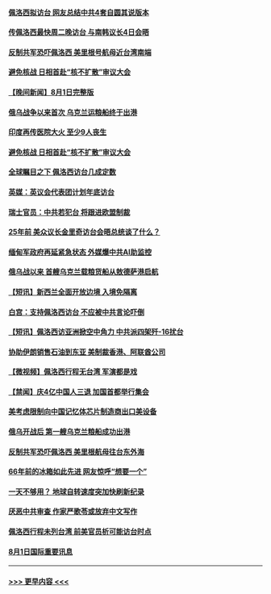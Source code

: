 #### [佩洛西拟访台 网友总结中共4套自圆其说版本](../pages/prog202/a103492462.md?t=08021151) 
#### [传佩洛西最快周二晚访台 与南韩议长4日会晤](../pages/prog202/a103492390.md?t=08021151) 
#### [反制共军恐吓佩洛西 美里根号航母近台湾南端](../pages/prog202/a103492393.md?t=08021151) 
#### [避免核战 日相首赴“核不扩散”审议大会](../pages/prog202/a103492397.md?t=08021151) 
#### [【晚间新闻】8月1日完整版](../pages/prog202/a103492367.md?t=08021151) 
#### [俄乌战争以来首次 乌克兰运粮船终于出港](../pages/prog202/a103492279.md?t=08021151) 
#### [印度再传医院大火 至少9人丧生](../pages/prog202/a103492280.md?t=08021151) 
#### [避免核战 日相首赴“核不扩散”审议大会](../pages/prog202/a103492283.md?t=08021151) 
#### [全球瞩目之下 佩洛西访台几成定数](../pages/prog202/a103492268.md?t=08021151) 
#### [英媒：英议会代表团计划年底访台](../pages/prog202/a103492229.md?t=08021151) 
#### [瑞士官员：中共若犯台 将跟进欧盟制裁](../pages/prog202/a103492190.md?t=08021151) 
#### [25年前 美众议长金里奇访台会晤总统谈了什么？](../pages/prog202/a103492060.md?t=08021151) 
#### [缅甸军政府再延紧急状态 外媒爆中共AI助监控](../pages/prog202/a103492074.md?t=08021151) 
#### [俄乌战以来 首艘乌克兰载粮货船从敖德萨港启航](../pages/prog202/a103492072.md?t=08021151) 
#### [【短讯】新西兰全面开放边境 入境免隔离](../pages/prog202/a103492076.md?t=08021151) 
#### [白宫：支持佩洛西访台 不应被中共言论吓倒](../pages/prog202/a103492039.md?t=08021151) 
#### [【短讯】佩洛西访亚洲掀空中角力 中共派四架歼-16扰台](../pages/prog202/a103492061.md?t=08021151) 
#### [协助伊朗销售石油到东亚 美制裁香港、阿联酋公司](../pages/prog202/a103491955.md?t=08021151) 
#### [【微视频】佩洛西行程无台湾 军演都是戏](../pages/prog202/a103491995.md?t=08021151) 
#### [【禁闻】庆4亿中国人三退 加国首都举行集会](../pages/prog202/a103491992.md?t=08021151) 
#### [美考虑限制向中国记忆体芯片制造商出口美设备](../pages/prog202/a103491920.md?t=08021151) 
#### [俄乌开战后 第一艘乌克兰粮船成功出港](../pages/prog202/a103491917.md?t=08021151) 
#### [反制共军恐吓佩洛西 美里根航母往台东外海](../pages/prog202/a103491833.md?t=08021151) 
#### [66年前的冰箱如此先进 网友惊呼“想要一个”](../pages/prog202/a103491865.md?t=08021151) 
#### [一天不够用？ 地球自转速度突加快刷新纪录](../pages/prog202/a103491862.md?t=08021151) 
#### [厌恶中共审查 作家严歌苓或放弃中文写作](../pages/prog202/a103491859.md?t=08021151) 
#### [佩洛西行程未列台湾 前美官员析可能访台时点](../pages/prog202/a103491825.md?t=08021151) 
#### [8月1日国际重要讯息](../pages/prog202/a103491823.md?t=08021151) 

----
#### [ >>> 更早内容 <<< ](../indexes/prog202-earlier.md)
